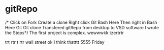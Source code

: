 # gitRepo
/* Click on Fork
Create a clone
Right click Git Bash Here
Then right in Bash Here Git
Git clone 
Transfered gitRepo from desktop to VSD software 
I wrote the Steps*/
The first project is complex.
wewwwkk
tzertrtr

trt
rtr
t
rtr
wall street
ok I think thatttt    5555
Friday